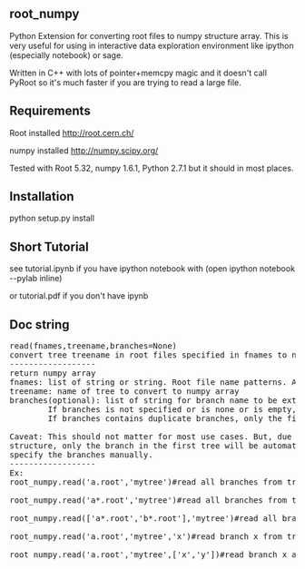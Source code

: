 root_numpy
----------

Python Extension for converting root files to numpy structure array. This is very useful for using in interactive data exploration environment like ipython (especially notebook) or sage.

Written in C++ with lots of pointer+memcpy magic and it doesn't call PyRoot so it's much faster if you are trying to read a large file.

Requirements
------------

Root installed http://root.cern.ch/

numpy installed http://numpy.scipy.org/

Tested with Root 5.32, numpy 1.6.1, Python 2.7.1 but it should in most places.

Installation
------------
python setup.py install

Short Tutorial
--------------

see tutorial.ipynb if you have ipython notebook with (open ipython notebook --pylab inline)
 
or tutorial.pdf if you don't have ipynb

Doc string
----------
<pre>
read(fnames,treename,branches=None)
convert tree treename in root files specified in fnames to numpy structured array
------------------
return numpy array
fnames: list of string or string. Root file name patterns. Anything that works with TChain.Add is accepted
treename: name of tree to convert to numpy array
branches(optional): list of string for branch name to be extracted from tree.
        If branches is not specified or is none or is empty, all from the first treebranches are extracted
        If branches contains duplicate branches, only the first one is used.

Caveat: This should not matter for most use cases. But, due to the way TChain works, if the trees specified in the input files have different
structure, only the branch in the first tree will be automatically extracted. You can work around this by either reordering the input file or
specify the branches manually.
------------------
Ex:
root_numpy.read('a.root','mytree')#read all branches from tree named mytree from a.root

root_numpy.read('a*.root','mytree')#read all branches from tree named mytree from a*.root

root_numpy.read(['a*.root','b*.root'],'mytree')#read all branches from tree named mytree from a*.root and b*.root

root_numpy.read('a.root','mytree','x')#read branch x from tree named mytree from a.root(useful if memory usage matters)

root_numpy.read('a.root','mytree',['x','y'])#read branch x and y from tree named mytree from a.root
</pre>